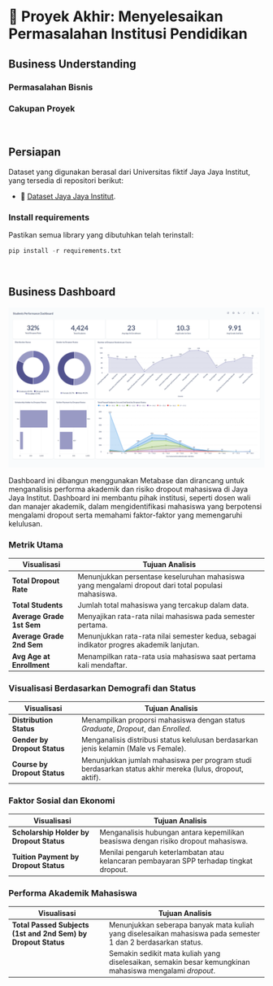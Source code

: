 # 🏢 Proyek Akhir: Menyelesaikan Permasalahan Institusi Pendidikan

## Business Understanding

### Permasalahan Bisnis

### Cakupan Proyek

<br>

## Persiapan

Dataset yang digunakan berasal dari Universitas fiktif Jaya Jaya Institut, yang tersedia di repositori berikut:

- 🔗 [Dataset Jaya Jaya Institut](https://raw.githubusercontent.com/dicodingacademy/dicoding_dataset/main/students_performance/data.csv).

### Install requirements

Pastikan semua library yang dibutuhkan telah terinstall:

```python
pip install -r requirements.txt
```

<br>

## Business Dashboard

![Dashboard](images/alouvre-dashboard.png)

Dashboard ini dibangun menggunakan Metabase dan dirancang untuk menganalisis performa akademik dan risiko dropout mahasiswa di Jaya Jaya Institut. Dashboard ini membantu pihak institusi, seperti dosen wali dan manajer akademik, dalam mengidentifikasi mahasiswa yang berpotensi mengalami dropout serta memahami faktor-faktor yang memengaruhi kelulusan.


### Metrik Utama

| **Visualisasi**           | **Tujuan Analisis**                                                                                |
| ------------------------- | -------------------------------------------------------------------------------------------------- |
| **Total Dropout Rate**    | Menunjukkan persentase keseluruhan mahasiswa yang mengalami dropout dari total populasi mahasiswa. |
| **Total Students**        | Jumlah total mahasiswa yang tercakup dalam data.                                                   |
| **Average Grade 1st Sem** | Menyajikan rata-rata nilai mahasiswa pada semester pertama.                                        |
| **Average Grade 2nd Sem** | Menunjukkan rata-rata nilai semester kedua, sebagai indikator progres akademik lanjutan.           |
| **Avg Age at Enrollment** | Menampilkan rata-rata usia mahasiswa saat pertama kali mendaftar.                                  |

### Visualisasi Berdasarkan Demografi dan Status

| **Visualisasi**         | **Tujuan Analisis**                                                                                     |
| ----------------------- | ------------------------------------------------------------------------------------------------------- |
| **Distribution Status** | Menampilkan proporsi mahasiswa dengan status *Graduate*, *Dropout*, dan *Enrolled*.                     |
| **Gender by Dropout Status**    | Menganalisis distribusi status kelulusan berdasarkan jenis kelamin (Male vs Female).                    |
| **Course by Dropout Status**    | Menunjukkan jumlah mahasiswa per program studi berdasarkan status akhir mereka (lulus, dropout, aktif). |


### Faktor Sosial dan Ekonomi

| **Visualisasi**                          | **Tujuan Analisis**                                                                     |
| ---------------------------------------- | --------------------------------------------------------------------------------------- |
| **Scholarship Holder by Dropout Status** | Menganalisis hubungan antara kepemilikan beasiswa dengan risiko dropout mahasiswa.      |
| **Tuition Payment by Dropout Status**    | Menilai pengaruh keterlambatan atau kelancaran pembayaran SPP terhadap tingkat dropout. |


###  Performa Akademik Mahasiswa

| **Visualisasi**                        | **Tujuan Analisis**                                                                                           |
| -------------------------------------- | ------------------------------------------------------------------------------------------------------------- |
| **Total Passed Subjects (1st and 2nd Sem) by Dropout Status** | Menunjukkan seberapa banyak mata kuliah yang diselesaikan mahasiswa pada semester 1 dan 2 berdasarkan status. |
|                                        | Semakin sedikit mata kuliah yang diselesaikan, semakin besar kemungkinan mahasiswa mengalami *dropout*.       |

